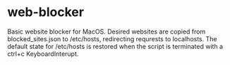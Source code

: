 # web-blocker

Basic website blocker for MacOS.
Desired websites are copied from blocked_sites.json to /etc/hosts, redirecting requrests to localhosts. The default state for /etc/hosts is restored when the script is terminated with a ctrl+c KeyboardInterupt.
